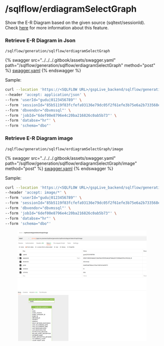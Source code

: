 # /sqlflow/erdiagramSelectGraph

Show the E-R Diagram based on the given source (sqltext/sessionId). Check [here](../../../1.-introduction/getting-started/convert-sql-to-e-r-diagram.md) for more information about this feature.

### Retrieve E-R Diagram in Json

```
/sqlflow/generation/sqlflow/erdiagramSelectGraph
```

{% swagger src="../../../.gitbook/assets/swagger.yaml" path="/sqlflow/generation/sqlflow/erdiagramSelectGraph" method="post" %}
[swagger.yaml](../../../.gitbook/assets/swagger.yaml)
{% endswagger %}

Sample:

```bash
curl --location 'https://<SQLFLOW URL>/gspLive_backend/sqlflow/generation/sqlflow/erdiagramSelectGraph' \
--header 'accept: application/json' \
--form 'userId="gudu|0123456789"' \
--form 'sessionId="85b5119f83fcfefa93136e79dc05f2f61efe3b75e6a2b733568e0879c24f0c08_1680615728918"' \
--form 'dbvendor="dbvmssql"' \
--form 'jobId="6def00e8796e4c20ba216826c0ab5b73"' \
--form 'databse="hr"' \
--form 'schema="dbo"'
```

### Retrieve E-R Diagram image

```
/sqlflow/generation/sqlflow/erdiagramSelectGraph/image
```

{% swagger src="../../../.gitbook/assets/swagger.yaml" path="/sqlflow/generation/sqlflow/erdiagramSelectGraph/image" method="post" %}
[swagger.yaml](../../../.gitbook/assets/swagger.yaml)
{% endswagger %}

Sample:

```bash
curl --location 'https://<SQLFLOW URL>/gspLive_backend/sqlflow/generation/sqlflow/erdiagramSelectGraph/image' \
--header 'accept: image/*' \
--form 'userId="gudu|0123456789"' \
--form 'sessionId="85b5119f83fcfefa93136e79dc05f2f61efe3b75e6a2b733568e0879c24f0c08_1680615728918"' \
--form 'dbvendor="dbvmssql"' \
--form 'jobId="6def00e8796e4c20ba216826c0ab5b73"' \
--form 'databse="hr"' \
--form 'schema="dbo"'
```

<figure><img src="../../../.gitbook/assets/04053.png" alt=""><figcaption></figcaption></figure>
